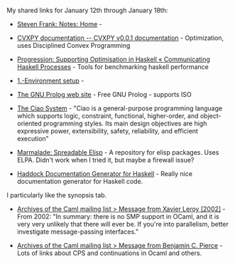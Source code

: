 <!--
.. title: Links for January 12th through January 18th
.. date: 2012/01/19 11:44
.. slug: links-for-january-12th-through-january-18th
.. link:
.. description:
.. tags: links, caml, Cite:rentzsch, concurrency, continuations, cps, cvxpy, documentation, elisp, emacs, functional-programming, funny, haskell, Kernel, languages, lisp, modeling, ocaml, optimization, package-manager, parallelism, performance, pinboard-links, profiling, programming, prolog, python, sml, tools
-->


My shared links for January 12th through January 18th:






  * [Steven Frank: Notes: Home](http://stevenf.com/notes/) - 


  * [CVXPY documentation -- CVXPY v0.0.1 documentation](http://www.stanford.edu/~ttinoco/cvxpy/) - Optimization, uses Disciplined Convex Programming


  * [Progression: Supporting Optimisation in Haskell « Communicating Haskell Processes](http://chplib.wordpress.com/2010/02/04/progression-supporting-optimisation-in-haskell/) - Tools for benchmarking haskell performance


  * [1.-Environment setup](http://www.jamesmolloy.co.uk/tutorial_html/1.-Environment%20setup.html) - 


  * [The GNU Prolog web site](http://www.gprolog.org/) - Free GNU Prolog - supports ISO


  * [The Ciao System](http://www.ciaohome.org/) - "Ciao is a general-purpose programming language which supports logic, constraint, functional, higher-order, and object-oriented programming styles. Its main design objectives are high expressive power, extensibility, safety, reliability, and efficient execution"


  * [Marmalade: Spreadable Elisp](http://marmalade-repo.org/) - A repository for elisp packages. Uses ELPA. Didn't work when I tried it, but maybe a firewall issue?


  * [Haddock Documentation Generator for Haskell](http://www.haskell.org/haddock/) - Really nice documentation generator for Haskell code.

I particularly like the synopsis tab.


  * [Archives of the Caml mailing list > Message from Xavier Leroy [2002]](http://caml.inria.fr/pub/ml-archives/caml-list/2002/11/64c14acb90cb14bedb2cacb73338fb15.fr.html) - From 2002:
"In summary: there is no SMP support in OCaml, and it is very very
unlikely that there will ever be.  If you're into parallelism, better
investigate message-passing interfaces."


  * [Archives of the Caml mailing list > Message from Benjamin C. Pierce](http://caml.inria.fr/pub/ml-archives/caml-list/2002/04/a20d07d890dc2ebd525fbe3eed177492.en.html) - Lots of links about CPS and continuations in Ocaml and others.




